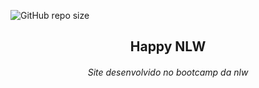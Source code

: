 ![GitHub repo size](https://img.shields.io/github/repo-size/GabrielAdamy/Happy-nlw)
<h2 align="center">Happy NLW</h2>

<h6 align="center">Site desenvolvido no bootcamp da nlw</h6>

